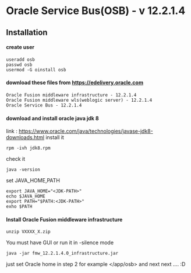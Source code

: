 # Oracle Service Bus(OSB) - v 12.2.1.4

## Installation

#### create user
```
useradd osb
passwd osb
usermod -G oinstall osb
```
#### download these files from https://edelivery.oracle.com
```
Oracle Fusion middleware infrastructure - 12.2.1.4
Oracle Fusion middleware wls(weblogic server) - 12.2.1.4
Oracle Service Bus - 12.2.1.4
```
#### download and install oracle java jdk 8
link : https://www.oracle.com/java/technologies/javase-jdk8-downloads.html
install it 
```
rpm -ivh jdk8.rpm
```
check it
```
java -version
```
set JAVA_HOME,PATH
```
export JAVA_HOME="<JDK-PATH>"
echo $JAVA_HOME
export PATH="$PATH:<JDK-PATH>"
exho $PATH
```

#### Install Oracle Fusion middleware infrastructure
```
unzip VXXXX_X.zip
```
You must have GUI or run it in -silence mode
```
java -jar fmw_12.2.1.4.0_infrastructure.jar
```
just set Oracle home in step 2 for example </app/osb> and next next .... :D


